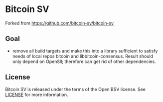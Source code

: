 Bitcoin SV
===========

Forked from https://github.com/bitcoin-sv/bitcoin-sv 

Goal
----
 * remove all build targets and make this into a library sufficient to satisfy needs of local repos bitcoin and libbitcoin-consensus. Result should only depend on OpenSll; therefore can get rid of other dependencies. 

License
-------

Bitcoin SV is released under the terms of the Open BSV license. See [LICENSE](LICENSE) for more information.
